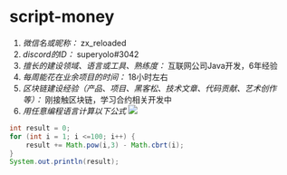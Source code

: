 # script-money

1. *微信名或昵称：* zx_reloaded
2. *discord的ID：* superyolo#3042
3. *擅长的建设领域、语言或工具、熟练度：* 互联网公司Java开发，6年经验
4. *每周能花在业余项目的时间：* 18小时左右
5. *区块链建设经验（产品、项目、黑客松、技术文章、代码贡献、艺术创作等）：* 刚接触区块链，学习合约相关开发中
6. *用任意编程语言计算以下公式*
![](https://latex.codecogs.com/svg.image?\sum_{n=1}^{100}\left&space;(n^{3}-\sqrt[3]{n}&space;\right&space;))

```Java
int result = 0;
for (int i = 1; i <=100; i++) {
    result += Math.pow(i,3) - Math.cbrt(i);
}
System.out.println(result);
```
